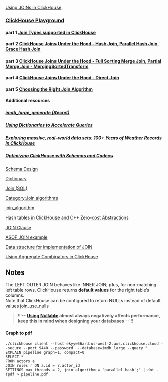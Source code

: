 [Using JOINs in ClickHouse](https://clickhouse.com/docs/en/guides/joining-tables)   

### [ClickHouse Playground](https://sql.clickhouse.com/)


#### part 1 [Join Types supported in ClickHouse](https://clickhouse.com/blog/clickhouse-fully-supports-joins-part1)
#### part 2 [ClickHouse Joins Under the Hood - Hash Join, Parallel Hash Join, Grace Hash Join](https://clickhouse.com/blog/clickhouse-fully-supports-joins-hash-joins-part2)
#### part 3 [ClickHouse Joins Under the Hood - Full Sorting Merge Join, Partial Merge Join - MergingSortedTransform](https://clickhouse.com/blog/clickhouse-fully-supports-joins-full-sort-partial-merge-part3)
#### part 4 [ClickHouse Joins Under the Hood - Direct Join](https://clickhouse.com/blog/clickhouse-fully-supports-joins-direct-join-part4)
#### part 5 [Choosing the Right Join Algorithm](https://clickhouse.com/blog/clickhouse-fully-supports-joins-how-to-choose-the-right-algorithm-part5)

#### Additional resources
##### [imdb_large_generate (Secret)](https://gist.github.com/tom-clickhouse/5d391b45a1c19948ed6d43c87cf7e788)
##### [Using Dictionaries to Accelerate Queries](https://clickhouse.com/blog/faster-queries-dictionaries-clickhouse#choosing-a-layout)
##### [Exploring massive, real-world data sets: 100+ Years of Weather Records in ClickHouse](https://clickhouse.com/blog/real-world-data-noaa-climate-data) 
##### [Optimizing ClickHouse with Schemas and Codecs](https://clickhouse.com/blog/optimize-clickhouse-codecs-compression-schema)

[Schema Design](https://clickhouse.com/docs/en/data-modeling/schema-design)

[Dictionary](https://clickhouse.com/docs/en/dictionary)

[Join (SQL)](https://en.wikipedia.org/wiki/Join_(SQL))

[Category:Join algorithms](https://en.wikipedia.org/wiki/Category:Join_algorithms)

[join_algorithm](https://clickhouse.com/docs/en/operations/settings/settings#join_algorithm)

[Hash tables in ClickHouse and C++ Zero-cost Abstractions](https://clickhouse.com/blog/hash-tables-in-clickhouse-and-zero-cost-abstractions)

[JOIN Clause](https://clickhouse.com/docs/en/sql-reference/statements/select/join#supported-types-of-join)

[ASOF JOIN example](https://gist.github.com/tom-clickhouse/58eae026d0893444d9d02012f4adab7d)

[Data structure for implementation of JOIN](https://github.com/ClickHouse/ClickHouse/blob/a129d07eb58caa153f4ddae4ef60c033f94e5965/src/Interpreters/HashJoin.h#L79)

[Using Aggregate Combinators in ClickHouse](https://clickhouse.com/blog/aggregate-functions-combinators-in-clickhouse-for-arrays-maps-and-states)

## Notes
The LEFT OUTER JOIN behaves like INNER JOIN; plus, for non-matching left table rows, ClickHouse returns **default values** for the right table’s columns.  
Note that ClickHouse can be configured to return NULLs instead of default values [join_use_nulls](https://clickhouse.com/docs/en/operations/settings/settings#join_use_nulls)   
> !!!-- **[Using Nullable](https://clickhouse.com/docs/en/sql-reference/data-types/nullable#storage-features) almost always negatively affects performance, keep this in mind when designing your databases** --!!!

#### Graph to pdf
```
./clickhouse client --host ekyyw56ard.us-west-2.aws.clickhouse.cloud --secure --port 9440 --password  --database=imdb_large --query "
EXPLAIN pipeline graph=1, compact=0
SELECT *
FROM actors a
JOIN roles r ON a.id = r.actor_id
SETTINGS max_threads = 2, join_algorithm = 'parallel_hash';" | dot -Tpdf > pipeline.pdf
```
